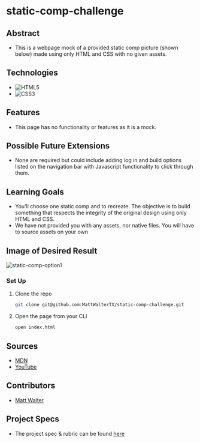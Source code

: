 # static-comp-challenge

## Abstract
  - This is a webpage mock of a provided static comp picture (shown below) made using only HTML and CSS with no given assets.

## Technologies
- ![HTML5](https://img.shields.io/badge/html5-%23E34F26.svg?style=for-the-badge&logo=html5&logoColor=white)
- ![CSS3](https://img.shields.io/badge/css3-%231572B6.svg?style=for-the-badge&logo=css3&logoColor=white)

## Features
- This page has no functionality or features as it is a mock.

## Possible Future Extensions
- None are required but could include adding log in and build options listed on the navigation bar with Javascript functionality to click through them.

## Learning Goals
- You’ll choose one static comp and to recreate. The objective is to build something that respects the integrity of the original design using only HTML and CSS.
- We have not provided you with any assets, nor native files. You will have to source assets on your own

## Image of Desired Result

<img src="./assets/static-comp-option1" alt="static-comp-option1">

### Set Up
1. Clone the repo
   ```sh
   git clone git@github.com:MattWalterTX/static-comp-challenge.git
   ```
2. Open the page from your CLI
   ```sh
   open index.html
   ``` 

## Sources
  - [MDN](http://developer.mozilla.org/en-US/)
  - [YouTube](https://www.youtube.com/)

## Contributors
  - [Matt Walter](https://github.com/MattWalterTX)

## Project Specs
  - The project spec & rubric can be found [here](https://frontend.turing.edu/projects/M2-static-comp-challenge.html)
 
